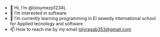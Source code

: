 - 👋 Hi, I’m @loloymezp1234L
- 👀 I’m interested in software
- 🌱 I’m currently learning programming in El sewedy international school for Applied tecnology and software
- 📫 How to reach me by my email lolyragab353@gmail.com
